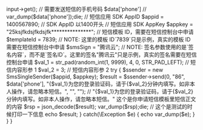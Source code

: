 <?php
use Qcloud\Sms\SmsSingleSender;

class Sms extends CI_Controller {
    public function index()
    {
        $data = $this->input->get();
        // 需要发送短信的手机号码  $data['phone']
        // var_dump($data['phone']);die;
        // 短信应用 SDK AppID
        $appid = 1400567890; // SDK AppID 以1400开头
        // 短信应用 SDK AppKey
        $appkey = "25ksjfkdsjfkdsjfk***************";
        // 短信模板 ID，需要在短信控制台中申请
        $templateId = 7839;  // NOTE: 这里的模板 ID`7839`只是示例，真实的模板 ID 需要在短信控制台中申请
        $smsSign = "腾讯云"; // NOTE: 签名参数使用的是`签名内容`，而不是`签名ID`。这里的签名"腾讯云"只是示例，真实的签名需要在短信控制台申请
        $val_1 = str_pad(random_int(1, 9999), 4, 0, STR_PAD_LEFT); // 短信内容形参 1
        $val_2 = 3;  // 短信内容形参 2

        try {
          $ssender = new SmsSingleSender($appid, $appkey);
          $result = $ssender->send(0, "86", $data['phone'],
              "{$val_1}为您的登录验证码，请于{$val_2}分钟内填写。如非本人操作，请忽略本短信。", "", "");
          // "{$val_1}为您的登录验证码，请于{$val_2}分钟内填写。如非本人操作，请忽略本短信。" 这个是你申请短信模板里短信正文的内容
          $rsp = json_decode($result);
          var_dump($rsp);die;  // 这个是测试的时候打印一下信息
          echo $result;
        } catch(\Exception $e) {
          echo var_dump($e);
        }

    }
}

